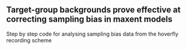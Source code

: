 ## Target-group backgrounds prove effective at correcting sampling bias in maxent models
Step by step code for analysing sampling bias data from the hoverfly recording scheme
